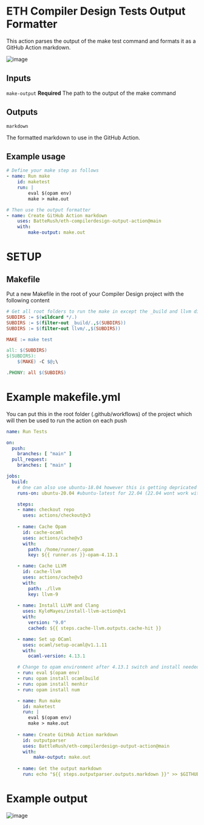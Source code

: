 # ETH Compiler Design Tests Output Formatter

This action parses the output of the make test command and formats it as a GitHub Action markdown.

![image](https://user-images.githubusercontent.com/11750584/192163257-d0357bde-e228-4eb1-acfb-e21c6aeb6a95.png)


## Inputs

`make-output`
**Required** The path to the output of the make command

## Outputs

`markdown`

The formatted markdown to use in the GitHub Action.

## Example usage

```yml
# Define your make step as follows
- name: Run make
    id: maketest
    run: |
        eval $(opam env)
        make > make.out

# Then use the output formatter
- name: Create GitHub Action markdown
    uses: BatteRush/eth-compilerdesign-output-action@main
    with:
        make-output: make.out
```

# SETUP

## Makefile
Put a new Makefile in the root of your Compiler Design project with the following content

```makefile
# Get all root folders to run the make in except the _build and llvm dirrectory
SUBDIRS := $(wildcard */.)
SUBDIRS := $(filter-out _build/.,$(SUBDIRS))
SUBDIRS := $(filter-out llvm/.,$(SUBDIRS))

MAKE := make test

all: $(SUBDIRS)
$(SUBDIRS):
	$(MAKE) -C $@;\

.PHONY: all $(SUBDIRS)
```

# Example makefile.yml
You can put this in the root folder (.github/workflows) of the project which will then be used to run the action on each push

```yml
name: Run Tests

on:
  push:
    branches: [ "main" ]
  pull_request:
    branches: [ "main" ]

jobs:
  build:
    # One can also use ubuntu-18.04 however this is getting depricated by Jan 2023
    runs-on: ubuntu-20.04 #ubuntu-latest for 22.04 (22.04 wont work with LLVM 9 however)

    steps:
    - name: checkout repo
      uses: actions/checkout@v3
      
    - name: Cache Opam
      id: cache-ocaml
      uses: actions/cache@v3
      with:
        path: /home/runner/.opam
        key: ${{ runner.os }}-opam-4.13.1

    - name: Cache LLVM
      id: cache-llvm
      uses: actions/cache@v3
      with:
        path: ./llvm
        key: llvm-9
        
    - name: Install LLVM and Clang
      uses: KyleMayes/install-llvm-action@v1
      with:
        version: "9.0"
        cached: ${{ steps.cache-llvm.outputs.cache-hit }}

    - name: Set up OCaml
      uses: ocaml/setup-ocaml@v1.1.11
      with:
        ocaml-version: 4.13.1

    # Change to opam environment after 4.13.1 switch and install needed packages
    - run: eval $(opam env)
    - run: opam install ocamlbuild
    - run: opam install menhir
    - run: opam install num 

    - name: Run make
      id: maketest
      run: |
        eval $(opam env)
        make > make.out
        
    - name: Create GitHub Action markdown
      id: outputparser
      uses: BattleRush/eth-compilerdesign-output-action@main
      with:
          make-output: make.out
          
    - name: Get the output markdown
      run: echo "${{ steps.outputparser.outputs.markdown }}" >> $GITHUB_STEP_SUMMARY
```


# Example output 

![image](https://user-images.githubusercontent.com/11750584/192164630-81c79b99-e0b1-4829-a712-9c1bd750a3a6.png)
